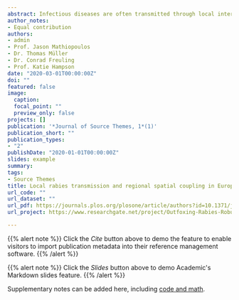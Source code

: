 ```yaml
---
abstract: Infectious diseases are often transmitted through local interactions. Yet, both surveillance and control measures are implemented within administrative units. Capturing local transmission processes and spatial coupling between regions from aggregate level data is therefore a technical challenge that can shed light on both theoretical questions and practical decisions. Fox rabies has been eliminated from much of Europe through oral rabies vaccination (ORV) programmes. The European Union (EU) co-finances ORV to maintain rabies freedom in EU member and border states via a cordon sanitaire. Models to capture local transmission dynamics and spatial coupling have immediate application to the planning of these ORV campaigns and to other parts of the world considering oral vaccination. We fitted a hierarchical Bayesian state-space model to data on three decades of fox rabies cases and ORV campaigns from Eastern Germany. Specifically, we find that (i) combining regional spatial coupling and heterogeneous local transmission allows us to capture regional rabies dynamics; (ii) incursions from other regions account for less than 1% of cases, but allow for re-emergence of disease; (iii) herd immunity achieved through bi-annual vaccination campaigns is short-lived due to population turnover. Together, these findings highlight the need for regular and sustained vaccination efforts and our modelling approach can be used to provide strategic guidance for ORV delivery. Moreover, we show that biological understanding can be gained from inference from partially observed data on wildlife disease.
author_notes:
- Equal contribution
authors:
- admin
- Prof. Jason Mathiopoulos
- Dr. Thomas Müller
- Dr. Conrad Freuling
- Prof. Katie Hampson
date: "2020-03-01T00:00:00Z"
doi: ""
featured: false
image:
  caption: 
  focal_point: ""
  preview_only: false
projects: []
publication: '*Journal of Source Themes, 1*(1)'
publication_short: ""
publication_types:
- "2"
publishDate: "2020-01-01T00:00:00Z"
slides: example
summary: 
tags:
- Source Themes
title: Local rabies transmission and regional spatial coupling in European foxes
url_code: ""
url_dataset: ""
url_pdf: https://journals.plos.org/plosone/article/authors?id=10.1371/journal.pone.0220592
url_project: https://www.researchgate.net/project/Outfoxing-Rabies-Robust-Vaccination-Designs-for-Disease-Elimination

---
```


{{% alert note %}}
Click the *Cite* button above to demo the feature to enable visitors to import publication metadata into their reference management software.
{{% /alert %}}

{{% alert note %}}
Click the *Slides* button above to demo Academic's Markdown slides feature.
{{% /alert %}}

Supplementary notes can be added here, including [code and math](https://sourcethemes.com/academic/docs/writing-markdown-latex/).
